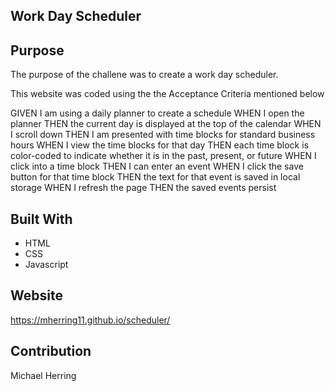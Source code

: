 ## Work Day Scheduler

## Purpose

The purpose of the challene was to create a work day scheduler.

This website was coded using the the Acceptance Criteria mentioned below

GIVEN I am using a daily planner to create a schedule
WHEN I open the planner
THEN the current day is displayed at the top of the calendar
WHEN I scroll down
THEN I am presented with time blocks for standard business hours
WHEN I view the time blocks for that day
THEN each time block is color-coded to indicate whether it is in the past, present, or future
WHEN I click into a time block
THEN I can enter an event
WHEN I click the save button for that time block
THEN the text for that event is saved in local storage
WHEN I refresh the page
THEN the saved events persist

## Built With
* HTML
* CSS
* Javascript
## Website
https://mherring11.github.io/scheduler/

## Contribution
Michael Herring
